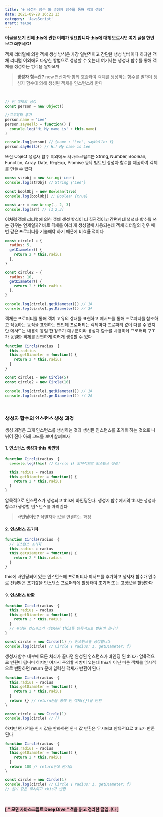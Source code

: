 ```yaml
---
title: '❄️ 생성자 함수 와 생성자 함수를 통해 객체 생성'
date: 2021-09-28 16:21:13
category: 'JavaScript'
draft: false
---
```


<strong class="strong-container"> 이글을 보기 전에 this에 관한 이해가 필요합니다 this에 대해 모르시면 [여기](https://looksmyblog.netlify.app/JavaScript/this/) 글을 한번 보고 와주세요!</strong>

객체 리터럴에 의한 객체 생성 방식은 가장 일반적이고 간단한 생성 방식이다 하지만 객체 리터럴 이외에도 다양한 방법으로 생성할 수 있는데 여기서는 생성자 함수를 통해 객체를 생성하는 방식을 알아보자

> **생성자 함수란?** new 연산자와 함께 호출하여 객체를 생성하는 함수를 말하며 생성자 함수에 의해 생성된 객체를 인스턴스라 한다

<br/>

```jsx
// 빈 객체의 생성
const person = new Object()

//프로퍼티 추가
person.name = 'Lee'
person.sayHello = function() {
  console.log('Hi My name is' + this.name)
}

console.log(person) // {name : "Lee", sayHello: f}
person.sayHello() // Hi! My name is Lee
```

또한 Object 생성자 함수 이외에도 자바스크립트는 String, Number, Boolean, Function, Array, Date, RegExp, Promise 등의 빌트인 생성자 함수를 제공하여 객체를 만들 수 있다

```jsx
const strObj = new String('Lee')
console.log(strObj) // String {"Lee"}

const boolObj = new Boolean(true)
console.log(boolObj) // Boolean {true}

const arr = new Array(1, 2, 3)
console.log(arr) // [1,2,3]
```

이처럼 객체 리터럴에 의한 객체 생성 방식이 더 직관적이고 간편한데 생성자 함수를 쓰는 경우는 언제일까? 바로 객체를 여러 개 생성할때 사용되는데 객체 리터럴의 경우 매번 같은 프로퍼티를 기술해야 하기 때문에 비효율 적이다

```jsx
const circle1 = {
  radius: 5,
  getDiameter() {
    return 2 * this.radius
  },
}

const circle2 = {
  radius: 10,
  getDiameter() {
    return 2 * this.radius
  },
}

console.log(circle1.getDiameter()) // 10
console.log(circle1.getDiameter()) // 20
```

객체는 프로퍼티를 통해 객체 고유의 상태를 표현하고 메서드를 통해 프로퍼티를 참조하고 작동하는 동작을 표현하는 편인데 프로퍼티는 객체마다 프로퍼티 값이 다를 수 있지만 메서드는 내용이 동일 한 경우가 대부분이라 생성자 함수를 사용하여 프로퍼티 구조가 동일한 객체를 간편하게 여러개 생성할 수 있다

```jsx
function Circle(radius) {
  this.radiius
  this.getDiameter = function() {
    return 2 * this.radius
  }
}

const circle1 = new Circle(5)
const circle2 = new Circle(10)

console.log(circle1.getDiameter()) // 10
console.log(circle2.getDiameter()) // 20
```

<br/>

### **생성자 함수의 인스턴스 생성 과정**

생성 과정은 크게 인스턴스를 생성하는 것과 생성된 인스턴스를 초기화 하는 것으로 나뉘어 진다 아래 코드를 보며 살펴보자

#### 1. 인스턴스 생성과 this 바인딩

```jsx
function Circle(radius) {
  console.log(this) // Circle {} 암묵적으로 인스턴스 생성!

  this.radius = radius
  this.getDiameter = function() {
    return 2 * this.radius
  }
}
```

암묵적으로 인스턴스가 생성되고 this에 바인딩된다. 생성자 함수에서의 this는 생성자 함수가 생성할 인스턴스를 가리킨다

> **바인딩이란?** 식별자와 값을 연결하는 과정

#### 2. 인스턴스 초기화

```jsx
function Circle(radius) {
  // 인스턴스 초기화
  this.radius = radius
  this.getDiameter = function() {
    return 2 * this.radius
  }
}
```

this에 바인딩되어 있는 인스턴스에 프로퍼티나 메서드를 추가하고 생서자 함수가 인수로 전달받은 초기값을 인스턴스 프로퍼티에 할당하여 초기화 또는 고정값을 할당한다

#### 3. 인스턴스 반환

```jsx
function Circle(radius) {
  this.radius = radius
  this.getDiameter = function() {
    return 2 * this.radius
  }
  // 완성된 인스턴스가 바인딩된 this를 암묵적으로 반환이 됩니다
}

const circle = new Circle(1) // 인스턴스를 생성합니다
console.log(circle) // Circle { radius: 1, getDiameter: f}
```

생성자 함수 내부에 모든 처리가 끝나면 완성된 인스턴스가 바인딩 된 this가 암묵적으로 반환이 됩니다 하지만 여기서 주의할 사항이 있는데 this가 아닌 다른 객체를 명시적으로 반환하면 return 문에 입력한 객체가 반환이 된다

```jsx
function Circle(radius) {
  this.radius = radius
  this.getDiameter = function() {
    return 2 * this.radius
  }
  return {} // return문을 통해 빈 객체({})을 반환
}

const circle = new Circle(1)
console.log(circle) // {}
```

하지만 명시적을 원시 값을 반화하면 원시 값 반환은 무시되고 암묵적으로 this가 반환된다

```jsx
function Circle(radius) {
  this.radius = radius
  this.getDiameter = function() {
    return 2 * this.radius
  }
  return 100 // return문에 원시값
}

const circle = new Circle(1)
console.log(circle) // Circle { radius: 1, getDiameter: f}
// 원시 값은 무시되고 this가 반환
```

<br/>
<Br/>
<span class ="hilight-container" style="background: #ebb8c1"><strong class="strong-container">[ " 모던 자바스크립트 Deep Dive " 책을 읽고 정리한 글입니다 ]</strong></span>
<br/>
